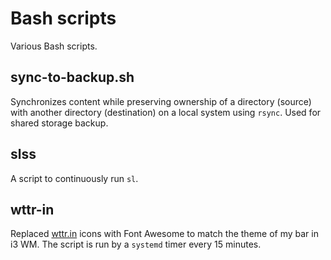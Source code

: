 # Bash scripts

Various Bash scripts.

## sync-to-backup.sh

Synchronizes content while preserving ownership of a directory (source) with another directory (destination) on a local system using ```rsync```. Used for shared storage backup.

## slss

A script to continuously run ```sl```.

## wttr-in

Replaced [wttr.in](https://github.com/chubin/wttr.in) icons with Font Awesome to match the theme of my bar in i3 WM. The script is run by a ```systemd``` timer every 15 minutes.

